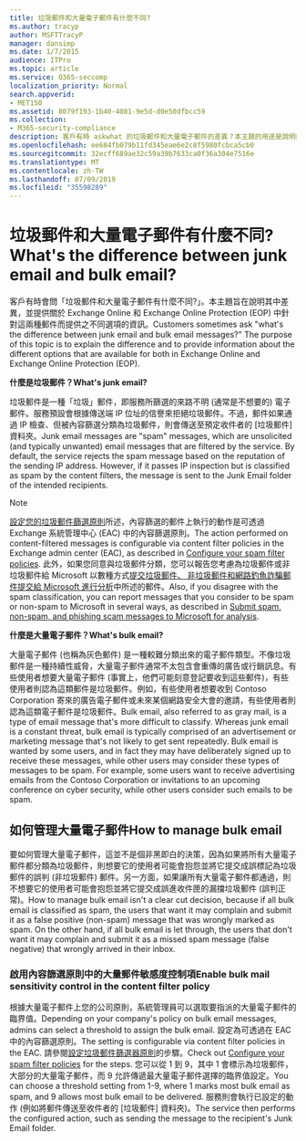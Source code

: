 ```yaml
---
title: 垃圾郵件和大量電子郵件有什麼不同?
ms.author: tracyp
author: MSFTTracyP
manager: dansimp
ms.date: 1/7/2015
audience: ITPro
ms.topic: article
ms.service: O365-seccomp
localization_priority: Normal
search.appverid:
- MET150
ms.assetid: 8079f193-1b40-4081-9e5d-d0e50dfbcc59
ms.collection:
- M365-security-compliance
description: 客戶有時 askwhat 的垃圾郵件和大量電子郵件的差異？本主題的用途是說明的差異，並提供兩者在 Exchange Online 和 Exchange Online Protection (EOP) 中可用的不同選項的相關資訊。
ms.openlocfilehash: ee684fb079b11fd345eae6e2c8f5980fcbca5cb0
ms.sourcegitcommit: 32ecff689ae32c59a39b7633ca0f36a304e7516e
ms.translationtype: MT
ms.contentlocale: zh-TW
ms.lasthandoff: 07/09/2019
ms.locfileid: "35598289"
---
```

# <a name="whats-the-difference-between-junk-email-and-bulk-email"></a><span data-ttu-id="f9ea7-103">垃圾郵件和大量電子郵件有什麼不同?</span><span class="sxs-lookup"><span data-stu-id="f9ea7-103">What's the difference between junk email and bulk email?</span></span>

<span data-ttu-id="f9ea7-p101">客戶有時會問「垃圾郵件和大量電子郵件有什麼不同?」。本主題旨在說明其中差異，並提供關於 Exchange Online 和 Exchange Online Protection (EOP) 中針對這兩種郵件而提供之不同選項的資訊。</span><span class="sxs-lookup"><span data-stu-id="f9ea7-p101">Customers sometimes ask "what's the difference between junk email and bulk email messages?" The purpose of this topic is to explain the difference and to provide information about the different options that are available for both in Exchange Online and Exchange Online Protection (EOP).</span></span>
  
 <span data-ttu-id="f9ea7-106">**什麼是垃圾郵件？**</span><span class="sxs-lookup"><span data-stu-id="f9ea7-106">**What's junk email?**</span></span>
  
<span data-ttu-id="f9ea7-p102">垃圾郵件是一種「垃圾」郵件，即服務所篩選的來路不明 (通常是不想要的) 電子郵件。服務預設會根據傳送端 IP 位址的信譽來拒絕垃圾郵件。不過，郵件如果通過 IP 檢查、但被內容篩選分類為垃圾郵件，則會傳送至預定收件者的 [垃圾郵件] 資料夾。</span><span class="sxs-lookup"><span data-stu-id="f9ea7-p102">Junk email messages are "spam" messages, which are unsolicited (and typically unwanted) email messages that are filtered by the service. By default, the service rejects the spam message based on the reputation of the sending IP address. However, if it passes IP inspection but is classified as spam by the content filters, the message is sent to the Junk Email folder of the intended recipients.</span></span> 
  
> [!NOTE]
> <span data-ttu-id="f9ea7-110">[設定您的垃圾郵件篩選原則](configure-your-spam-filter-policies.md)所述，內容篩選的郵件上執行的動作是可透過 Exchange 系統管理中心 (EAC) 中的內容篩選原則。</span><span class="sxs-lookup"><span data-stu-id="f9ea7-110">The action performed on content-filtered messages is configurable via content filter policies in the Exchange admin center (EAC), as described in [Configure your spam filter policies](configure-your-spam-filter-policies.md).</span></span> <span data-ttu-id="f9ea7-111">此外，如果您同意與垃圾郵件分類，您可以報告您考慮為垃圾郵件或非垃圾郵件給 Microsoft 以數種方式[提交垃圾郵件、 非垃圾郵件和網路釣魚詐騙郵件提交給 Microsoft 進行分析](submit-spam-non-spam-and-phishing-scam-messages-to-microsoft-for-analysis.md)中所述的郵件。</span><span class="sxs-lookup"><span data-stu-id="f9ea7-111">Also, if you disagree with the spam classification, you can report messages that you consider to be spam or non-spam to Microsoft in several ways, as described in [Submit spam, non-spam, and phishing scam messages to Microsoft for analysis](submit-spam-non-spam-and-phishing-scam-messages-to-microsoft-for-analysis.md).</span></span> 
  
 <span data-ttu-id="f9ea7-112">**什麼是大量電子郵件？**</span><span class="sxs-lookup"><span data-stu-id="f9ea7-112">**What's bulk email?**</span></span>
  
<span data-ttu-id="f9ea7-p104">大量電子郵件 (也稱為灰色郵件) 是一種較難分類出來的電子郵件類型。不像垃圾郵件是一種持續性威脅，大量電子郵件通常不太包含會重傳的廣告或行銷訊息。有些使用者想要大量電子郵件 (事實上，他們可能刻意登記要收到這些郵件)，有些使用者則認為這類郵件是垃圾郵件。例如，有些使用者想要收到 Contoso Corporation 寄來的廣告電子郵件或未來某個網路安全大會的邀請，有些使用者則認為這類電子郵件是垃圾郵件。</span><span class="sxs-lookup"><span data-stu-id="f9ea7-p104">Bulk email, also referred to as gray mail, is a type of email message that's more difficult to classify. Whereas junk email is a constant threat, bulk email is typically comprised of an advertisement or marketing message that's not likely to get sent repeatedly. Bulk email is wanted by some users, and in fact they may have deliberately signed up to receive these messages, while other users may consider these types of messages to be spam. For example, some users want to receive advertising emails from the Contoso Corporation or invitations to an upcoming conference on cyber security, while other users consider such emails to be spam.</span></span>
  
## <a name="how-to-manage-bulk-email"></a><span data-ttu-id="f9ea7-117">如何管理大量電子郵件</span><span class="sxs-lookup"><span data-stu-id="f9ea7-117">How to manage bulk email</span></span>

<span data-ttu-id="f9ea7-p105">要如何管理大量電子郵件，這並不是個非黑即白的決策，因為如果將所有大量電子郵件都分類為垃圾郵件，則想要它的使用者可能會抱怨並將它提交成誤標記為垃圾郵件的誤判 (非垃圾郵件) 郵件。另一方面，如果讓所有大量電子郵件都通過，則不想要它的使用者可能會抱怨並將它提交成誤進收件匣的漏擋垃圾郵件 (誤判正常)。</span><span class="sxs-lookup"><span data-stu-id="f9ea7-p105">How to manage bulk email isn't a clear cut decision, because if all bulk email is classified as spam, the users that want it may complain and submit it as a false positive (non-spam) message that was wrongly marked as spam. On the other hand, if all bulk email is let through, the users that don't want it may complain and submit it as a missed spam message (false negative) that wrongly arrived in their inbox.</span></span>
  
### <a name="enable-bulk-mail-sensitivity-control-in-the-content-filter-policy"></a><span data-ttu-id="f9ea7-120">啟用內容篩選原則中的大量郵件敏感度控制項</span><span class="sxs-lookup"><span data-stu-id="f9ea7-120">Enable bulk mail sensitivity control in the content filter policy</span></span>

<span data-ttu-id="f9ea7-121">根據大量電子郵件上您的公司原則，系統管理員可以選取要指派的大量電子郵件的臨界值。</span><span class="sxs-lookup"><span data-stu-id="f9ea7-121">Depending on your company's policy on bulk email messages, admins can select a threshold to assign the bulk email.</span></span> <span data-ttu-id="f9ea7-122">設定為可透過在 EAC 中的內容篩選原則。</span><span class="sxs-lookup"><span data-stu-id="f9ea7-122">The setting is configurable via content filter policies in the EAC.</span></span> <span data-ttu-id="f9ea7-123">請參閱[設定垃圾郵件篩選器原則](configure-your-spam-filter-policies.md)的步驟。</span><span class="sxs-lookup"><span data-stu-id="f9ea7-123">Check out [Configure your spam filter policies](configure-your-spam-filter-policies.md) for the steps.</span></span> <span data-ttu-id="f9ea7-124">您可以從 1 到 9，其中 1 會標示為垃圾郵件，大部分的大量電子郵件，而 9 允許傳遞最大量電子郵件選擇的臨界值設定。</span><span class="sxs-lookup"><span data-stu-id="f9ea7-124">You can choose a threshold setting from 1-9, where 1 marks most bulk email as spam, and 9 allows most bulk email to be delivered.</span></span> <span data-ttu-id="f9ea7-125">服務則會執行已設定的動作 (例如將郵件傳送至收件者的 [垃圾郵件] 資料夾)。</span><span class="sxs-lookup"><span data-stu-id="f9ea7-125">The service then performs the configured action, such as sending the message to the recipient's Junk Email folder.</span></span> 
  

